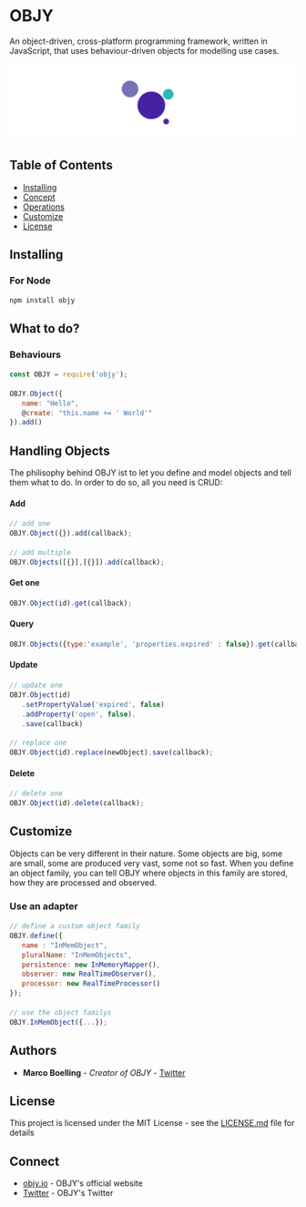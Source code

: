 # OBJY

An object-driven, cross-platform programming framework, written in JavaScript, that uses behaviour-driven objects for modelling use cases.

![OBJY LOGO](objy-icon-full.png "OBJY")

## Table of Contents

- [Installing](#installing)
- [Concept](#concept)
- [Operations](#handling-Objects)
- [Customize](#Customize)
- [License](#license)

## Installing

### For Node

```shell
npm install objy
```

## What to do?

### Behaviours

```javascript
const OBJY = require('objy');

OBJY.Object({
   name: "Hello",
   @create: "this.name += ' World'"
}).add()
```


## Handling Objects

The philisophy behind OBJY ist to let you define and model objects and tell them what to do. In order to do so, all you need is CRUD:

#### Add

```javascript
// add one
OBJY.Object({}).add(callback);

// add multiple
OBJY.Objects([{}],[{}]).add(callback);
```

#### Get one
```javascript
OBJY.Object(id).get(callback);
```

#### Query

```javascript
OBJY.Objects({type:'example', 'properties.expired' : false}).get(callback);
```

#### Update

```javascript
// update one
OBJY.Object(id)
   .setPropertyValue('expired', false)
   .addProperty('open', false).
   .save(callback)

// replace one
OBJY.Object(id).replace(newObject).save(callback);
```

#### Delete

```javascript
// delete one
OBJY.Object(id).delete(callback);
```

## Customize

Objects can be very different in their nature. Some objects are big, some are small, some are produced very vast, some not so fast. When you define an object family, you can tell OBJY where objects in this family are stored, how they are processed and observed.

### Use an adapter

```javascript
// define a custom object family
OBJY.define({
   name : "InMemObject",
   pluralName: "InMemObjects",
   persistence: new InMemoryMapper(),
   observer: new RealTimeObserver(),
   processor: new RealTimeProcessor()
});

// use the object familys
OBJY.InMemObject({...});
```

## Authors

* **Marco Boelling** - *Creator of OBJY* - [Twitter](https://twitter.com/marcoboelling)

## License

This project is licensed under the MIT License - see the [LICENSE.md](LICENSE.md) file for details

## Connect

* [objy.io](https://objy.io) - OBJY's official website
* [Twitter](https://www.twitter.com/objy7) - OBJY's Twitter

